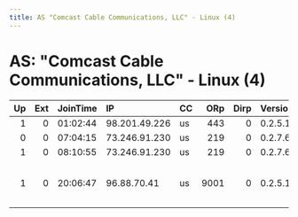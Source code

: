 ```yaml
---
title: AS "Comcast Cable Communications, LLC" - Linux (4)
---
```


# AS: "Comcast Cable Communications, LLC" - Linux (4)

|   Up |   Ext | JoinTime   | IP            | CC   |   ORp |   Dirp | Version   | Contact                     | Nickname     |   eFamMembers |
|-----:|------:|:-----------|:--------------|:-----|------:|-------:|:----------|:----------------------------|:-------------|--------------:|
|    1 |     0 | 01:02:44   | 98.201.49.226 | us   |   443 |      0 | 0.2.5.14  | None                        | nunyabidnezz |             1 |
|    0 |     0 | 07:04:15   | 73.246.91.230 | us   |   219 |      0 | 0.2.7.6   | None                        | aswolnodo    |             1 |
|    1 |     0 | 08:10:55   | 73.246.91.230 | us   |   219 |      0 | 0.2.7.6   | None                        | aswolnodo    |             1 |
|    1 |     0 | 20:06:47   | 96.88.70.41   | us   |  9001 |      0 | 0.2.5.14  | Random Person &lt;nobody AT | keepitfree   |             1 |
